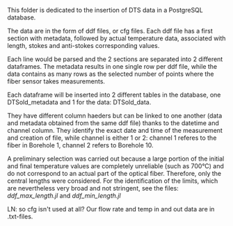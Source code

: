 This folder is dedicated to the insertion of DTS data in a PostgreSQL database. 

The data are in the form of ddf files, or cfg files. 
Each ddf file has a first section with metadata, followed by actual temperature data, associated with length, stokes and anti-stokes corresponding values. 

Each line would be parsed and the 2 sections are separated into 2 different dataframes. The metadata results in one single row per ddf file, while the data contains as many rows as the selected number of points where the fiber sensor takes measurements.

Each dataframe will be inserted into 2 different tables in the database, one DTSold_metadata and 1 for the data: DTSold_data.

They have different column haeders but can be linked to one another (data and metadata obtained from the same ddf file) thanks to the datetime and channel column. They identify the exact date and time of the measurement and creation of file, while channel is either 1 or 2: channel 1 referes to the fiber in Borehole 1, channel 2 refers to Borehole 10.

A preliminary selection was carried out because a large portion of the initial and final temperature values are completely unreliable (such as 700°C) and do not correspond to an actual part of the optical fiber. Therefore, only the central lengths were considered. For the identification of the limits, which are nevertheless very broad and not stringent, see the files: *ddf_max_length.jl* and *ddf_min_length.jl*

LN: so cfg isn't used at all? 
Our flow rate and temp in and out data are in .txt-files.